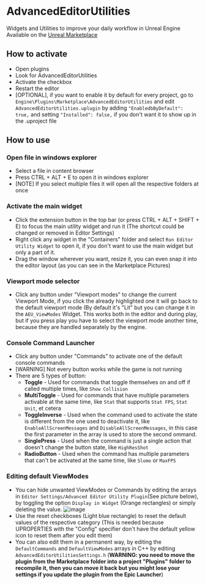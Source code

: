 # AdvancedEditorUtilities
Widgets and Utilities to improve your daily workflow in Unreal Engine
Available on the [Unreal Marketplace](https://unrealengine.com/marketplace/en-US/product/f375645593fc4d909bf8c79b9f64a066)


## How to activate
* Open plugins
* Look for AdvancedEditorUtilities
* Activate the checkbox
* Restart the editor
* [OPTIONAL], if you want to enable it by default for every project, go to `Engine\Plugins\Marketplace\AdvancedEditorUtilities` and edit `AdvancedEditorUtilities.uplugin` by adding `"EnabledbByDefault": true,` and setting `"Installed": false,` if you don't want it to show up in the .uproject file

## How to use

### Open file in windows explorer
* Select a file in content browser
* Press CTRL + ALT + E to open it in windows explorer
* [NOTE] If you select multiple files it will open all the respective folders at once

### Activate the main widget
* Click the extension button in the top bar (or press CTRL + ALT + SHIFT + E) to focus the main utility widget and run it (The shortcut could be changed or removed in Editor Settings)
* Right click any widget in the "Containers" folder and select `Run Editor Utility Widget` to open it, if you don't want to use the main widget but only a part of it.
* Drag the window wherever you want, resize it, you can even snap it into the editor layout (as you can see in the Marketplace Pictures)

### Viewport mode selector
* Click any button under "Viewport modes" to change the current Viewport Mode, if you click the already highlighted one it will go back to the default viewport mode (By default it's "Lit" but you can change it in the `AEU_ViewModes` Widget. This works both in the editor and during play, but if you press play you have to select the viewport mode another time, because they are handled separately by the engine.


### Console Command Launcher
* Click any button under "Commands" to activate one of the default console commands
* [WARNING] Not every button works while the game is not running
* There are 5 types of button:
  * **Toggle** - Used for commands that toggle themselves on and off if called multiple times, like `Show Collision`
  * **MultiToggle** - Used for commands that have multiple parameters activable at the same time, like `Stat` that supports `Stat FPS`, `Stat Unit`, et cetera
  * **ToggleInverse** - Used when the command used to activate the state is different from the one used to deactivate it, like `EnableAllScreenMessages` and `DisableAllScreenMessages`, in this case the first parameter in the array is used to store the second ommand.
  * **SinglePress** - Used when the command is just a single action that doesn't change the button state, like `HighResShot`
  * **RadioButton** - Used when the command has multiple parameters that can't be activated at the same time, like `Slomo` or `MaxFPS`

### Editing default ViewModes
* You can hide unwanted ViewModes or Commands by editing the arrays in `Editor Settings/Advanced Editor Utility Plugin`(See picture below), by toggling the option `Display in Widget` (Orange rectangles) or simply deleting the value.
![image](https://github.com/Ares9323/AdvancedEditorUtilities/assets/46932745/8f1bc13b-c8be-4297-9d57-c5d55c2924a7)
* Use the reset checkboxes (Light blue rectangle) to reset the default values of the respective category (This is needed because UPROPERTIES with the "Config" specifier don't have the default yellow icon to reset them after you edit them)
* You can also edit them in a permanent way, by editing the `DefaultCommands` and `DefaultViewModes` arrays in C++ by editing `AdvancedEditorUtilitiesSettings.h` (**WARNING: you need to move the plugin from the Marketplace folder into a project "Plugins" folder to recompile it, then you can move it back but you might lose your settings if you update the plugin from the Epic Launcher**)
